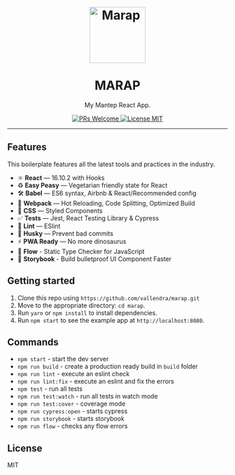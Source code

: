 <h1 align="center">
<br>
  <a href="https://github.com/vallendra/marap"><img src="https://upload.wikimedia.org/wikipedia/commons/thumb/d/d7/Urap.JPG/320px-Urap.JPG" alt="Marap" width=128"></a>
<br>
<br>
MARAP
</h1>

<p align="center">My Mantep React App.</p>

<p align="center">
  <a href="http://makeapullrequest.com">
    <img src="https://img.shields.io/badge/PRs-welcome-brightgreen.svg?style=flat-square" alt="PRs Welcome">
  </a>
  <a href="https://opensource.org/licenses/MIT">
    <img src="https://img.shields.io/badge/license-MIT-blue.svg?style=flat-square" alt="License MIT">
  </a>
</p>

<hr />

## Features

This boilerplate features all the latest tools and practices in the industry.

- ⚛ **React** — 16.10.2 with Hooks
- ♻ **Easy Peasy** — Vegetarian friendly state for React
- 🛠 **Babel** — ES6 syntax, Airbnb & React/Recommended config
- 🚀 **Webpack** — Hot Reloading, Code Splitting, Optimized Build
- 💅 **CSS** — Styled Components
- ✅ **Tests** — Jest, React Testing Library & Cypress
- 💖 **Lint** — ESlint
- 🐶 **Husky** — Prevent bad commits
- ⚡ **PWA Ready** — No more dinosaurus
- 🌊 **Flow** - Static Type Checker for JavaScript
- 📖 **Storybook** - Build bulletproof UI Component Faster

## Getting started

1. Clone this repo using `https://github.com/vallendra/marap.git`
2. Move to the appropriate directory: `cd marap`.<br />
3. Run `yarn` or `npm install` to install dependencies.<br />
4. Run `npm start` to see the example app at `http://localhost:8080`.

## Commands

- `npm start` - start the dev server
- `npm run build` - create a production ready build in `build` folder
- `npm run lint` - execute an eslint check
- `npm run lint:fix` - execute an eslint and fix the errors
- `npm test` - run all tests
- `npm run test:watch` - run all tests in watch mode
- `npm run test:cover` - coverage mode
- `npm run cypress:open` - starts cypress
- `npm run storybook` - starts storybook
- `npm run flow` - checks any flow errors

## License

MIT
